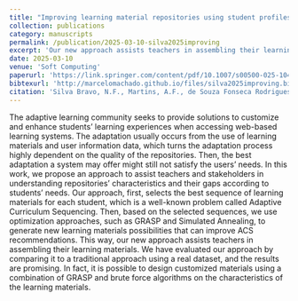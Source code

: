 ```yaml
---
title: "Improving learning material repositories using student profiles"
collection: publications
category: manuscripts
permalink: /publication/2025-03-10-silva2025improving
excerpt: 'Our new approach assists teachers in assembling their learning materials.'
date: 2025-03-10
venue: 'Soft Computing'
paperurl: 'https://link.springer.com/content/pdf/10.1007/s00500-025-10450-0.pdf'
bibtexurl: 'http://marcelomachado.github.io/files/silva2025improving.bib'
citation: 'Silva Bravo, N.F., Martins, A.F., de Souza Fonseca Rodrigues, T.B. et al. Improving learning material repositories using student profiles. Soft Computing (2025). https://doi.org/10.1007/s00500-025-10450-0'
---
```

The adaptive learning community seeks to provide solutions to customize and enhance students’ learning experiences when accessing web-based learning systems. The adaptation usually occurs from the use of learning materials and user information data, which turns the adaptation process highly dependent on the quality of the repositories. Then, the best adaptation a system may offer might still not satisfy the users’ needs. In this work, we propose an approach to assist teachers and stakeholders in understanding repositories’ characteristics and their gaps according to students’ needs. Our approach, first, selects the best sequence of learning materials for each student, which is a well-known problem called Adaptive Curriculum Sequencing. Then, based on the selected sequences, we use optimization approaches, such as GRASP and Simulated Annealing, to generate new learning materials possibilities that can improve ACS recommendations. This way, our new approach assists teachers in assembling their learning materials. We have evaluated our approach by comparing it to a traditional approach using a real dataset, and the results are promising. In fact, it is possible to design customized materials using a combination of GRASP and brute force algorithms on the characteristics of the learning materials.
